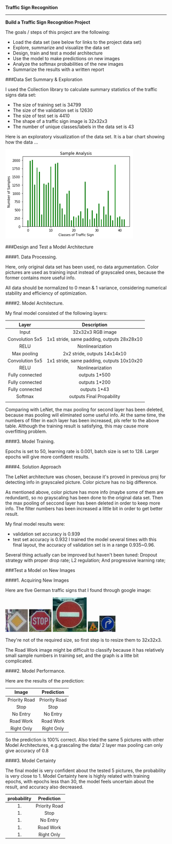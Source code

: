 **Traffic Sign Recognition** 

---

**Build a Traffic Sign Recognition Project**

The goals / steps of this project are the following:
* Load the data set (see below for links to the project data set)
* Explore, summarize and visualize the data set
* Design, train and test a model architecture
* Use the model to make predictions on new images
* Analyze the softmax probabilities of the new images
* Summarize the results with a written report


[//]: # (Image References)

[image1]: ./Resources/TrainSample.png "Analysis of Training Sample"
[image3]: ./Resources/11_Rightofway.jpg "Right of Way"
[image4]: ./Resources/12_PriorityRoad.jpg "Priority Road"
[image5]: ./Resources/14_Stop.jpg "Stop Sign"
[image6]: ./Resources/17_Noentry.jpg "No Entry"
[image7]: ./Resources/25_RoadWork.jpg "Road Work"
[image8]: ./Resources/33_RightOnly.jpg "Right Only"


###Data Set Summary & Exploration

I used the Collection library to calculate summary statistics of the traffic
signs data set:

* The size of training set is 34799
* The size of the validation set is 12630
* The size of test set is 4410
* The shape of a traffic sign image is 32x32x3
* The number of unique classes/labels in the data set is 43

Here is an exploratory visualization of the data set. It is a bar chart showing how the data ...

![alt text][image1]

###Design and Test a Model Architecture

####1. Data Processing.

Here, only original data set has been used, no data argumentation.
Color pictures are used as training input instead of grayscaled ones, because the former contains more useful info. 

All data should be normalized to 0 mean & 1 variance, considering numerical stability and efficiency of optimization.


####2. Model Architecture.

My final model consisted of the following layers:

| Layer         		|     Description	        					| 
|:---------------------:|:---------------------------------------------:| 
| Input         		| 32x32x3 RGB image   							| 
| Convolution 5x5     	| 1x1 stride, same padding, outputs 28x28x10 	|
| RELU					|	Nonlinearization											|
| Max pooling	      	| 2x2 stride,  outputs 14x14x10 				|
| Convolution 5x5	    |  1x1 stride, same padding, outputs 10x10x20	|
| RELU					|	Nonlinearization											|
| Fully connected		| outputs 1*500        									|
| Fully connected		| outputs 1*200        									|
| Fully connected		| outputs 1*43        									|
| Softmax				| outputs Final Propability       									|
|						|												|

Comparing with LeNet, the max pooling for second layer has been deleted, because mas pooling will eliminated some useful info.
At the same time, the numbers of filter in each layer has been increased, pls refer to the above table.
Although the training result is satisfying, this may cause more overfitting problem.
 

####3. Model Training.

Epochs is set to 50, learning rate is 0.001, batch size is set to 128.
Larger epochs will give more confident results.

####4. Solution Approach

The LeNet architecture was chosen, because it's proved in previous proj for detecting info in grayscaled picture. Color picture has no big difference.  

As mentioned above, color picture has more info (maybe some of them are redundant), so no grayscaling has been done to the original data set. Then the max pooling of seccond layer has been deleted in order to keep more info. The filter numbers has been increased a little bit in order to get better result.

My final model results were:
* validation set accuracy is 0.939
* test set accuracy is 0.932
I trained the model several times with this final layout, the accuracy of validation set is in a range 0.935~0.96.

Several thing actually can be improved but haven't been tuned:
Dropout strategy with proper drop rate;
L2 regulation;
And progressive learning rate;
 
###Test a Model on New Images

####1. Acquiring New Images

Here are five German traffic signs that I found through google image:

![alt text][image4] ![alt text][image5] ![alt text][image6] 
![alt text][image7] ![alt text][image8]

They're not of the required size, so first step is to resize them to 32x32x3.

The Road Work image might be difficult to classify because it has relatively small sample numbers in training set, and the graph is a litte bit complicated.

####2. Model Performance.

Here are the results of the prediction:


| Image			        |     Prediction	        					| 
|:---------------------:|:---------------------------------------------:| 
| Priority Road      		| Priority Road   									| 
| Stop     			| Stop 										|
| No Entry					| No Entry											|
| Road Work 	      		| Road Work					 				|
| Right Only 			| Right Only      							|


So the prediction is 100% correct. 
Also tried the same 5 pictures with other Model Architectures, e.g.grascaling the data/ 2 layer max pooling can only give accuracy of 0.8

####3. Model Certainty 

The final model is very confident about the tested 5 pictures, the probability is very close to 1.
Model Certainty here is highly related with training epochs, with epochs less than 30, the model feels uncertain about the result, and accuracy also decreased.

| probability			        |     Prediction	        					| 
|:---------------------:|:---------------------------------------------:| 
| 1.      		| Priority Road   									| 
| 1.     			| Stop 										|
| 1.					| No Entry											|
| 1. 	      		| Road Work					 				|
| 1. 			| Right Only      							|

